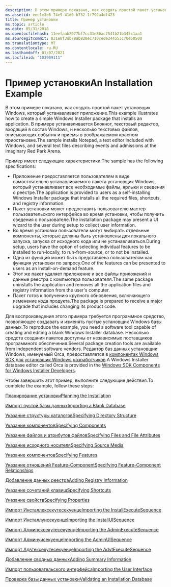 ```yaml
---
description: В этом примере показано, как создать простой пакет установщик Windows, который устанавливает приложение.
ms.assetid: eee1e3e6-74e9-41d0-b732-1f792a4df423
title: Пример установки
ms.topic: article
ms.date: 05/31/2018
ms.openlocfilehash: 11eefaab2977bf7cc31e86ac7541b21b345c1aa1
ms.sourcegitcommit: 831e8f3db78ab820e1710cede244553c70e50500
ms.translationtype: MT
ms.contentlocale: ru-RU
ms.lasthandoff: 01/07/2021
ms.locfileid: "103909111"
---
```

# <a name="an-installation-example"></a><span data-ttu-id="f457b-103">Пример установки</span><span class="sxs-lookup"><span data-stu-id="f457b-103">An Installation Example</span></span>

<span data-ttu-id="f457b-104">В этом примере показано, как создать простой пакет установщик Windows, который устанавливает приложение.</span><span class="sxs-lookup"><span data-stu-id="f457b-104">This example illustrates how to create a simple Windows Installer package that installs an application.</span></span> <span data-ttu-id="f457b-105">В примере устанавливается Блокнот, текстовый редактор, входящий в состав Windows, и несколько текстовых файлов, описывающих события и приемы в воображаемом красном приостановке.</span><span class="sxs-lookup"><span data-stu-id="f457b-105">The sample installs Notepad, a text editor included with Windows, and several text files describing events and admissions at the imaginary Red Park Arena.</span></span>

<span data-ttu-id="f457b-106">Пример имеет следующие характеристики:</span><span class="sxs-lookup"><span data-stu-id="f457b-106">The sample has the following specifications:</span></span>

-   <span data-ttu-id="f457b-107">Приложение предоставляется пользователям в виде самостоятельно устанавливаемого пакета установщик Windows, который устанавливает все необходимые файлы, ярлыки и сведения о реестре.</span><span class="sxs-lookup"><span data-stu-id="f457b-107">The application is provided to users as a self-installing Windows Installer package that installs all the required files, shortcuts, and registry information.</span></span>
-   <span data-ttu-id="f457b-108">Пакет установки может предоставить пользователю мастер пользовательского интерфейса во время установки, чтобы получить сведения о пользователе.</span><span class="sxs-lookup"><span data-stu-id="f457b-108">The installation package may present a UI wizard to the user during setup to collect user information.</span></span>
-   <span data-ttu-id="f457b-109">Во время установки пользователи могут выбирать отдельные компоненты, которые должны быть установлены для локального запуска, запуска от исходного кода или не устанавливаться.</span><span class="sxs-lookup"><span data-stu-id="f457b-109">During setup, users have the option of selecting individual features to be installed to run-locally, to run-from-source, or to not be installed.</span></span>
-   <span data-ttu-id="f457b-110">Одна из функций может быть представлена пользователям как функция установки по запросу.</span><span class="sxs-lookup"><span data-stu-id="f457b-110">One of the features can be presented to users as an install-on-demand feature.</span></span>
-   <span data-ttu-id="f457b-111">Этот же пакет удаляет приложение и все файлы приложений и данные реестра с компьютера пользователя.</span><span class="sxs-lookup"><span data-stu-id="f457b-111">The same package uninstalls the application and removes all the application files and registry information from the user's computer.</span></span>
-   <span data-ttu-id="f457b-112">Пакет готов к получению крупного обновления, включающего изменение кода продукта.</span><span class="sxs-lookup"><span data-stu-id="f457b-112">The package is prepared to receive a major upgrade that includes changing its product code.</span></span>

<span data-ttu-id="f457b-113">Для воспроизведения этого примера требуется программное средство, позволяющее создавать и изменять пустые установщик Windows базы данных.</span><span class="sxs-lookup"><span data-stu-id="f457b-113">To reproduce the example, you need a software tool capable of creating and editing a blank Windows Installer database.</span></span> <span data-ttu-id="f457b-114">Несколько средств создания пакетов доступны от независимых поставщиков программного обеспечения.</span><span class="sxs-lookup"><span data-stu-id="f457b-114">Several package creation tools are available from independent software vendors.</span></span> <span data-ttu-id="f457b-115">Редактор баз данных установщик Windows, именуемый Orca, предоставляется в [компонентах Windows SDK для установщик Windows разработчиков](platform-sdk-components-for-windows-installer-developers.md).</span><span class="sxs-lookup"><span data-stu-id="f457b-115">A Windows Installer database editor called Orca is provided in the [Windows SDK Components for Windows Installer Developers](platform-sdk-components-for-windows-installer-developers.md).</span></span>

<span data-ttu-id="f457b-116">Чтобы завершить этот пример, выполните следующие действия.</span><span class="sxs-lookup"><span data-stu-id="f457b-116">To complete the example, follow these steps:</span></span>

[<span data-ttu-id="f457b-117">Планирование установки</span><span class="sxs-lookup"><span data-stu-id="f457b-117">Planning the Installation</span></span>](planning-the-installation.md)

[<span data-ttu-id="f457b-118">Импорт пустой базы данных</span><span class="sxs-lookup"><span data-stu-id="f457b-118">Importing a Blank Database</span></span>](importing-a-blank-database.md)

[<span data-ttu-id="f457b-119">Указание структуры каталогов</span><span class="sxs-lookup"><span data-stu-id="f457b-119">Specifying Directory Structure</span></span>](specifying-directory-structure.md)

[<span data-ttu-id="f457b-120">Указание компонентов</span><span class="sxs-lookup"><span data-stu-id="f457b-120">Specifying Components</span></span>](specifying-components.md)

[<span data-ttu-id="f457b-121">Указание файлов и атрибутов файлов</span><span class="sxs-lookup"><span data-stu-id="f457b-121">Specifying Files and File Attributes</span></span>](specifying-files-and-file-attributes.md)

[<span data-ttu-id="f457b-122">Указание исходного носителя</span><span class="sxs-lookup"><span data-stu-id="f457b-122">Specifying Source Media</span></span>](specifying-source-media.md)

[<span data-ttu-id="f457b-123">Указание компонентов</span><span class="sxs-lookup"><span data-stu-id="f457b-123">Specifying Features</span></span>](specifying-features.md)

[<span data-ttu-id="f457b-124">Указание отношений Feature-Component</span><span class="sxs-lookup"><span data-stu-id="f457b-124">Specifying Feature-Component Relationships</span></span>](specifying-feature-component-relationships.md)

[<span data-ttu-id="f457b-125">Добавление данных реестра</span><span class="sxs-lookup"><span data-stu-id="f457b-125">Adding Registry Information</span></span>](adding-registry-information.md)

[<span data-ttu-id="f457b-126">Указание сочетаний клавиш</span><span class="sxs-lookup"><span data-stu-id="f457b-126">Specifying Shortcuts</span></span>](specifying-shortcuts.md)

[<span data-ttu-id="f457b-127">Указание свойств</span><span class="sxs-lookup"><span data-stu-id="f457b-127">Specifying Properties</span></span>](specifying-properties.md)

[<span data-ttu-id="f457b-128">Импорт Инсталлексекутесекуенце</span><span class="sxs-lookup"><span data-stu-id="f457b-128">Importing the InstallExecuteSequence</span></span>](importing-the-installexecutesequence.md)

[<span data-ttu-id="f457b-129">Импорт Инсталлуисекуенце</span><span class="sxs-lookup"><span data-stu-id="f457b-129">Importing the InstallUISequence</span></span>](importing-the-installuisequence.md)

[<span data-ttu-id="f457b-130">Импорт Админексекутесекуенце</span><span class="sxs-lookup"><span data-stu-id="f457b-130">Importing the AdminExecuteSequence</span></span>](importing-the-adminexecutesequence.md)

[<span data-ttu-id="f457b-131">Импорт Админуисекуенце</span><span class="sxs-lookup"><span data-stu-id="f457b-131">Importing the AdminUISequence</span></span>](importing-the-adminuisequence.md)

[<span data-ttu-id="f457b-132">Импорт Адвтексекутесекуенце</span><span class="sxs-lookup"><span data-stu-id="f457b-132">Importing the AdvtExecuteSequence</span></span>](importing-the-advtexecutesequence.md)

[<span data-ttu-id="f457b-133">Добавление сводных данных</span><span class="sxs-lookup"><span data-stu-id="f457b-133">Adding Summary Information</span></span>](adding-summary-information.md)

[<span data-ttu-id="f457b-134">Импорт пользовательского интерфейса</span><span class="sxs-lookup"><span data-stu-id="f457b-134">Importing the User Interface</span></span>](importing-the-user-interface.md)

[<span data-ttu-id="f457b-135">Проверка базы данных установки</span><span class="sxs-lookup"><span data-stu-id="f457b-135">Validating an Installation Database</span></span>](validating-an-installation-database.md)

 

 



